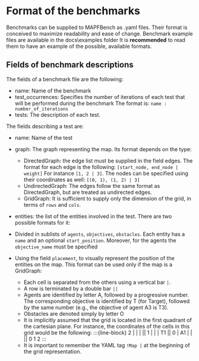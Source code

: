 # Format of the benchmarks

Benchmarks can be supplied to MAPFBench as .yaml files. 
Their format is conceived to maximize readability and ease of change.
Benchmark example files are available in the docs\examples folder
It is __recommended__ to read them to have an example of
the possible, available formats.

## Fields of benchmark descriptions

The fields of a benchmark file are the following:

- name: Name of the benchmark
- test_occurrences: Specifies the number of iterations of each test that
will be performed during the benchmark
The format is: `name : number_of_iterations`
- tests: The description of each test. 

The fields describing a test are:
- name: Name of the test 
- graph: The graph representing the map. Its format depends on the type:
  - DirectedGraph: the edge list must be supplied in the field edges.
    The format for each edge is the following:
    `[start_node, end_node | weight]`
     For instance `[1, 2 | 3]`.
     The nodes can be specified using their coordinates as well: `[(0, 1), (1, 2) | 3]`
  - UndirectedGraph: The edges follow the same format as DirectedGraph,
    but are treated as undirected edges.
  - GridGraph: It is sufficient to supply only the dimension of the grid,
    in terms of `rows` and `cols`.
- entities: the list of the entities involved in the test. 
There are two possible formats for it:
- Divided in sublists of `agents`, `objectives`, `obstacles`.
Each entity has a `name` and an optional `start_position`. Moreover, for
the agents the `objective_name` must be specified

- Using the field `placement`, to visually represent the position of the entities
on the map. This format can be used only if the map is a GridGraph:
  - Each cell is separated from the others using a vertical bar `|`. 
  - A row is terminated by a double bar `||`
  - Agents are identified by letter A, followed by a progressive number.
    The corresponding objective is identified by T (for Target), followed by the same number
    (e.g., the objective of agent A3 is T3).
  - Obstacles are denoted simply by letter O
  - It is implicitly assumed that the grid is located in the first quadrant of the cartesian plane.
    For instance, the coordinates of the cells in this grid would be the following:
    :::{line-block}
    2 |     |     |     ||
    1 |     |     |  T1 ||
    0 |  A1 |     |     ||
         0     1     2 
    :::
  - It is important to remember the YAML tag `!Map |` at the beginning
    of the grid representation. 
